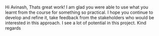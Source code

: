 Hi Avinash,
Thats great work! I am glad you were able to use what you learnt from the
course for something so practical. I hope you continue to develop and refine
it, take feedback from the stakeholders who would be interested in this
approach. I see a lot of potential in this project.
Kind regards